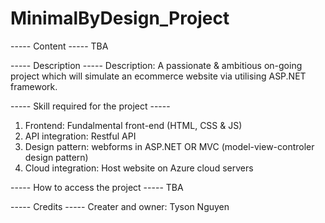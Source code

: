 # MinimalByDesign_Project
----- Content -----
TBA

----- Description -----
Description: A passionate & ambitious on-going project which will simulate an ecommerce website via utilising ASP.NET framework.

----- Skill required for the project -----
1. Frontend: Fundalmental front-end (HTML, CSS & JS)
2. API integration: Restful API
3. Design pattern: webforms in ASP.NET OR MVC (model-view-controler design pattern)
5. Cloud integration: Host website on Azure cloud servers

----- How to access the project -----
TBA

----- Credits -----
Creater and owner: Tyson Nguyen
